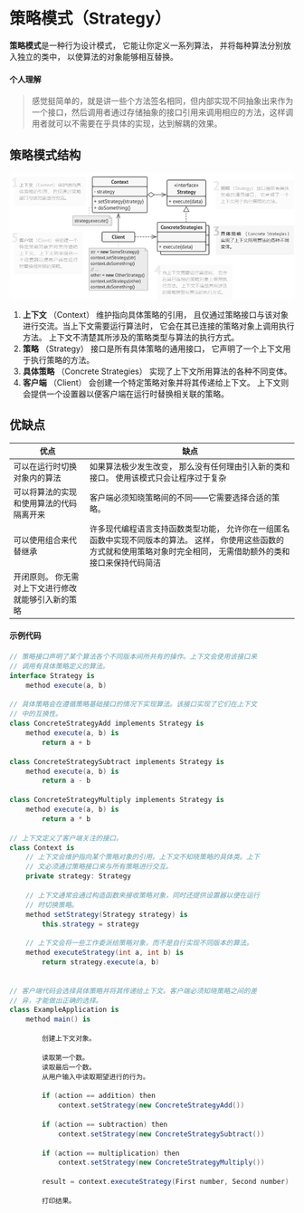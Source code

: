 # 策略模式（Strategy）

**策略模式**是一种行为设计模式， 它能让你定义一系列算法， 并将每种算法分别放入独立的类中， 以使算法的对象能够相互替换。

#### 个人理解

> 感觉挺简单的，就是讲一些个方法签名相同，但内部实现不同抽象出来作为一个接口，然后调用者通过存储抽象的接口引用来调用相应的方法，这样调用者就可以不需要在乎具体的实现，达到解耦的效果。

## 策略模式结构

![策略模式结构图](img/Strategy.png)

1. **上下文** （Context） 维护指向具体策略的引用， 且仅通过策略接口与该对象进行交流。当上下文需要运行算法时， 它会在其已连接的策略对象上调用执行方法。 上下文不清楚其所涉及的策略类型与算法的执行方式。
1. **策略** （Strategy） 接口是所有具体策略的通用接口， 它声明了一个上下文用于执行策略的方法。
2. **具体策略** （Concrete Strategies） 实现了上下文所用算法的各种不同变体。
3. **客户端** （Client） 会创建一个特定策略对象并将其传递给上下文。 上下文则会提供一个设置器以便客户端在运行时替换相关联的策略。

## 优缺点

| 优点                                                | 缺点                                                                                                                                                                       |
| --------------------------------------------------- | -------------------------------------------------------------------------------------------------------------------------------------------------------------------------- |
| 可以在运行时切换对象内的算法                        | 如果算法极少发生改变， 那么没有任何理由引入新的类和接口。 使用该模式只会让程序过于复杂                                                                                     |
| 可以将算法的实现和使用算法的代码隔离开来            | 客户端必须知晓策略间的不同——它需要选择合适的策略。                                                                                                                         |
| 可以使用组合来代替继承                              | 许多现代编程语言支持函数类型功能， 允许你在一组匿名函数中实现不同版本的算法。 这样， 你使用这些函数的方式就和使用策略对象时完全相同， 无需借助额外的类和接口来保持代码简洁 |
| 开闭原则。 你无需对上下文进行修改就能够引入新的策略 |                                                                                                                                                                            |

#### 示例代码

```csharp
// 策略接口声明了某个算法各个不同版本间所共有的操作。上下文会使用该接口来
// 调用有具体策略定义的算法。
interface Strategy is
    method execute(a, b)

// 具体策略会在遵循策略基础接口的情况下实现算法。该接口实现了它们在上下文
// 中的互换性。
class ConcreteStrategyAdd implements Strategy is
    method execute(a, b) is
        return a + b

class ConcreteStrategySubtract implements Strategy is
    method execute(a, b) is
        return a - b

class ConcreteStrategyMultiply implements Strategy is
    method execute(a, b) is
        return a * b

// 上下文定义了客户端关注的接口。
class Context is
    // 上下文会维护指向某个策略对象的引用。上下文不知晓策略的具体类。上下
    // 文必须通过策略接口来与所有策略进行交互。
    private strategy: Strategy

    // 上下文通常会通过构造函数来接收策略对象，同时还提供设置器以便在运行
    // 时切换策略。
    method setStrategy(Strategy strategy) is
        this.strategy = strategy

    // 上下文会将一些工作委派给策略对象，而不是自行实现不同版本的算法。
    method executeStrategy(int a, int b) is
        return strategy.execute(a, b)


// 客户端代码会选择具体策略并将其传递给上下文。客户端必须知晓策略之间的差
// 异，才能做出正确的选择。
class ExampleApplication is
    method main() is

        创建上下文对象。

        读取第一个数。
        读取最后一个数。
        从用户输入中读取期望进行的行为。

        if (action == addition) then
            context.setStrategy(new ConcreteStrategyAdd())

        if (action == subtraction) then
            context.setStrategy(new ConcreteStrategySubtract())

        if (action == multiplication) then
            context.setStrategy(new ConcreteStrategyMultiply())

        result = context.executeStrategy(First number, Second number)

        打印结果。
```
